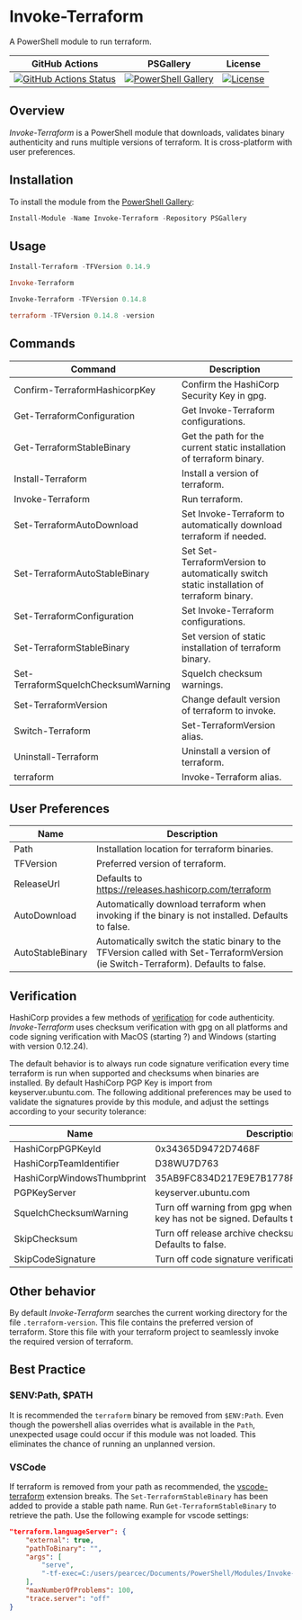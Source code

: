 # Invoke-Terraform

A PowerShell module to run terraform.

| GitHub Actions                                                         | PSGallery                                           | License                              |
| ---------------------------------------------------------------------- | --------------------------------------------------- | ------------------------------------ |
| [![GitHub Actions Status][github-actions-badge]][github-actions-build] | [![PowerShell Gallery][psgallery-badge]][psgallery] | [![License][license-badge]][license] |

## Overview

*Invoke-Terraform* is a PowerShell module that downloads, validates binary authenticity and runs multiple versions of terraform.  It is cross-platform with user preferences.

## Installation

To install the module from the [PowerShell Gallery](https://www.powershellgallery.com/):

```powershell
Install-Module -Name Invoke-Terraform -Repository PSGallery
```

## Usage

```powershell
Install-Terraform -TFVersion 0.14.9

Invoke-Terraform

Invoke-Terraform -TFVersion 0.14.8

terraform -TFVersion 0.14.8 -version
```

## Commands 
| Command                             | Description                                                                                |
| ----------------------------------- | ------------------------------------------------------------------------------------------ |
| Confirm-TerraformHashicorpKey       | Confirm the HashiCorp Security Key in gpg.                                                 |
| Get-TerraformConfiguration          | Get Invoke-Terraform configurations.                                                       |
| Get-TerraformStableBinary           | Get the path for the current static installation of terraform binary.                      |
| Install-Terraform                   | Install a version of terraform.                                                            |
| Invoke-Terraform                    | Run terraform.                                                                             |
| Set-TerraformAutoDownload           | Set Invoke-Terraform to automatically download terraform if needed.                        |
| Set-TerraformAutoStableBinary       | Set Set-TerraformVersion to automatically switch static  installation of terraform binary. |
| Set-TerraformConfiguration          | Set Invoke-Terraform configurations.                                                       |
| Set-TerraformStableBinary           | Set version of static installation of terraform binary.                                    |
| Set-TerraformSquelchChecksumWarning | Squelch checksum warnings.                                                                 |
| Set-TerraformVersion                | Change default version of terraform to invoke.                                             |
| Switch-Terraform                    | Set-TerraformVersion alias.                                                                |
| Uninstall-Terraform                 | Uninstall a version of terraform.                                                          |
| terraform                           | Invoke-Terraform alias.                                                                    |

## User Preferences

| Name             | Description                                                                                                                        |
| ---------------- | ---------------------------------------------------------------------------------------------------------------------------------- |
| Path             | Installation location for terraform binaries.                                                               |
| TFVersion        | Preferred version of terraform.                                                                                                    |
| ReleaseUrl       | Defaults to https://releases.hashicorp.com/terraform                                                                               |
| AutoDownload     | Automatically download terraform when invoking if the binary is not installed. Defaults to false.                                  |
| AutoStableBinary | Automatically switch the static binary to the TFVersion called with Set-TerraformVersion (ie Switch-Terraform). Defaults to false. |

## Verification

HashiCorp provides a few methods of [verification](https://www.hashicorp.com/security) for code authenticity.  *Invoke-Terraform* uses checksum verification with gpg on all platforms and code signing verification with MacOS (starting ?) and Windows (starting with version 0.12.24).

The default behavior is to always run code signature verification every time terraform is run when supported and checksums when binaries are installed.  By default HashiCorp PGP Key is import from keyserver.ubuntu.com.  The following additional preferences may be used to validate the signatures provide by this module, and adjust the settings according to your 
security tolerance:

| Name                       | Description                                                                                 |
| -------------------------- | ------------------------------------------------------------------------------------------- |
| HashiCorpPGPKeyId          | 0x34365D9472D7468F                                                                          |
| HashiCorpTeamIdentifier    | D38WU7D763                                                                                  |
| HashiCorpWindowsThumbprint | 35AB9FC834D217E9E7B1778FB1B97AF7C73792F2                                                    |
| PGPKeyServer               | keyserver.ubuntu.com                                                                        |
| SquelchChecksumWarning     | Turn off warning from gpg when HashiCorp imported key has not be signed. Defaults to false. |
| SkipChecksum               | Turn off release archive checksum verification via gpg. Defaults to false.                  |
| SkipCodeSignature          | Turn off code signature verification. Defaults to false.                                    |

## Other behavior

By default *Invoke-Terraform* searches the current working directory for the file `.terraform-version`.  This file contains the preferred version of terraform. Store this file with your terraform project to seamlessly invoke the required version of terraform.

## Best Practice

### $ENV:Path, $PATH

It is recommended the `terraform` binary be removed from `$ENV:Path`.  Even though the powershell alias overrides what is available in the `Path`, unexpected usage could occur if this module was not loaded. This eliminates the chance of running an unplanned version.

### VSCode

If terraform is removed from your path as recommended, the [vscode-terraform](https://github.com/hashicorp/vscode-terraform) extension breaks. The `Set-TerraformStableBinary` has been added to provide a stable path name.  Run `Get-TerraformStableBinary` to retrieve the path. Use the following example for vscode settings: 

```json
"terraform.languageServer": {
    "external": true,
    "pathToBinary": "",
    "args": [
        "serve",
        "-tf-exec=C:/users/pearcec/Documents/PowerShell/Modules/Invoke-Terraform/bin/terraform.exe",
    ],
    "maxNumberOfProblems": 100,
    "trace.server": "off"
}
```

[github-actions-badge]: https://github.com/pearcec/Invoke-Terraform/workflows/CI/badge.svg
[github-actions-build]: https://github.com/pearcec/Invoke-Terraform/actions
[psgallery-badge]:      https://img.shields.io/powershellgallery/dt/invoke-terraform.svg
[psgallery]:            https://www.powershellgallery.com/packages/invoke-terraform
[license-badge]: https://img.shields.io/github/license/pearcec/invoke-terraform.svg
[license]:       https://raw.githubusercontent.com/pearcec/Invoke-Terraform/main/LICENSE
